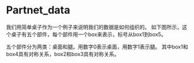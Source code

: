 # Partnet_data
   我们用简单桌子作为一个例子来说明我们的数据是如何组织的。
   如下图所示，这个桌子有五个部件，每个部件用一个box来表示，标号从box1到box5。
   
   五个部件分为两类：桌面和腿。用数字0表示桌面，用数字1表示腿。
   其中box1和box4具有对称关系，box2和box3具有对称关系。
